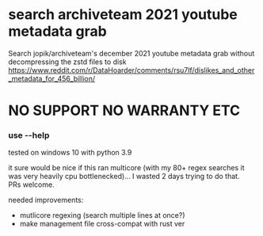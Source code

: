 # search archiveteam 2021 youtube metadata grab
Search jopik/archiveteam's december 2021 youtube metadata grab without decompressing the zstd files to disk  
https://www.reddit.com/r/DataHoarder/comments/rsu7lf/dislikes_and_other_metadata_for_456_billion/
# NO SUPPORT NO WARRANTY ETC

### use --help
tested on windows 10 with python 3.9

it sure would be nice if this ran multicore (with my 80+ regex searches it was very heavily cpu bottlenecked)... I wasted 2 days trying to do that.  
PRs welcome.  
  
needed improvements:  
* mutlicore regexing (search multiple lines at once?)  
* make management file cross-compat with rust ver
